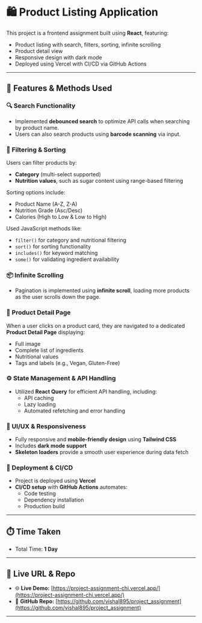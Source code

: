 # 🛍️ Product Listing Application

This project is a frontend assignment built using **React**, featuring:

- Product listing with search, filters, sorting, infinite scrolling
- Product detail view
- Responsive design with dark mode
- Deployed using Vercel with CI/CD via GitHub Actions

---

## 🚀 Features & Methods Used

### 🔍 Search Functionality
- Implemented **debounced search** to optimize API calls when searching by product name.
- Users can also search products using **barcode scanning** via input.

### 🧪 Filtering & Sorting
Users can filter products by:
- **Category** (multi-select supported)
- **Nutrition values**, such as sugar content using range-based filtering

Sorting options include:
- Product Name (A-Z, Z-A)
- Nutrition Grade (Asc/Desc)
- Calories (High to Low & Low to High)

Used JavaScript methods like:
- `filter()` for category and nutritional filtering
- `sort()` for sorting functionality
- `includes()` for keyword matching
- `some()` for validating ingredient availability

### 📦 Infinite Scrolling
- Pagination is implemented using **infinite scroll**, loading more products as the user scrolls down the page.

### 📄 Product Detail Page
When a user clicks on a product card, they are navigated to a dedicated **Product Detail Page** displaying:
- Full image
- Complete list of ingredients
- Nutritional values
- Tags and labels (e.g., Vegan, Gluten-Free)

### ⚙️ State Management & API Handling
- Utilized **React Query** for efficient API handling, including:
  - API caching
  - Lazy loading
  - Automated refetching and error handling

### 💅 UI/UX & Responsiveness
- Fully responsive and **mobile-friendly design** using **Tailwind CSS**
- Includes **dark mode support**
- **Skeleton loaders** provide a smooth user experience during data fetch

### 🚀 Deployment & CI/CD
- Project is deployed using **Vercel**
- **CI/CD setup** with **GitHub Actions** automates:
  - Code testing
  - Dependency installation
  - Production build

---

## ⏱️ Time Taken

- Total Time: **1 Day**

---

## 🔗 Live URL & Repo

- 🌐 **Live Demo:** [https://project-assignment-chi.vercel.app/](https://project-assignment-chi.vercel.app/)
- 📂 **GitHub Repo:** [https://github.com/vishal895/project_assignment](https://github.com/vishal895/project_assignment)

---

